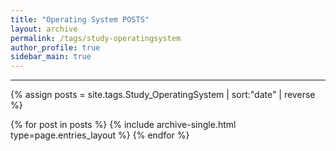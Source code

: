 ```yaml
---
title: "Operating System POSTS"
layout: archive
permalink: /tags/study-operatingsystem
author_profile: true
sidebar_main: true
---
```


---

{% assign posts = site.tags.Study_OperatingSystem | sort:"date" | reverse %}

{% for post in posts %}
  {% include archive-single.html type=page.entries_layout %}
{% endfor %}
